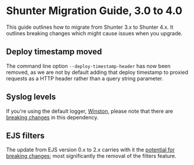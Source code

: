 
Shunter Migration Guide, 3.0 to 4.0
===================================

This guide outlines how to migrate from Shunter 3.x to Shunter 4.x. It outlines breaking changes which might cause issues when you upgrade.

Deploy timestamp moved
----------------------

The command line option `--deploy-timestamp-header` has now been removed, as we are not by default adding that deploy timestamp to proxied requests as a HTTP header rather than a query string parameter.

Syslog levels
-------------

If you're using the default logger, [Winston](https://github.com/winstonjs/winston/), please note that there are [breaking changes](https://github.com/winstonjs/winston/blob/master/CHANGELOG.md#v200--2015-10-29) in this dependency.

EJS filters
-----------

The update from EJS version 0.x to 2.x carries with it the [potential for breaking changes](https://github.com/mde/ejs/blob/master/CHANGELOG.md#v201-2015-01-02); most significantly the removal of the filters feature.

